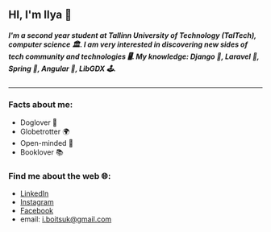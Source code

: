 ## HI, I'm Ilya :cartwheeling:

##### I'm a second year student at Tallinn University of Technology (TalTech), computer science :classical_building:. I am very interested in discovering new sides of tech community and technologies :desktop_computer:. My knowledge: Django :snake:, Laravel :elephant:, Spring :leaves:, Angular :octopus:, LibGDX :joystick:. 
------------

### Facts about me:
- Doglover :feet:
- Globetrotter :earth_africa:	
- Open-minded :mag_right:
- Booklover :books:

### Find me about the web :globe_with_meridians::
 - [LinkedIn](https://www.linkedin.com/in/ilya-boichuk-b3184817b)
 - [Instagram](https://www.instagram.com/l.bchk/)
 - [Facebook](https://www.facebook.com/ilja.boitsuk/)
 - email: i.boitsuk@gmail.com

